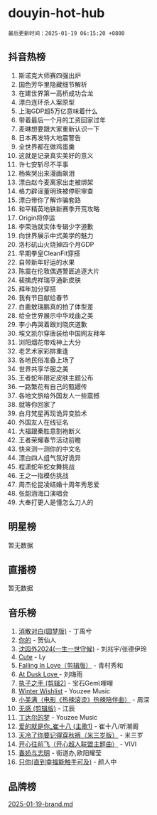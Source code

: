 # douyin-hot-hub

`最后更新时间：2025-01-19 06:15:20 +0800`

## 抖音热榜

1. 斯诺克大师赛四强出炉
1. 国色芳华里隐藏细节解析
1. 在建世界第一高桥成功合龙
1. 漂白连环杀人案原型
1. 上海GDP超5万亿意味着什么
1. 带着最后一个月的工资回家过年
1. 麦琳想要跟大家重新认识一下
1. 日本再发特大地震警告
1. 全世界都在做鸡蛋羹
1. 这就是记录真实美好的意义
1. 许七安斩尽不平事
1. 杨紫哭出来漫画飙泪
1. 漂白赵今麦离家出走被绑架
1. 格力辟谣董明珠被停职审查
1. 漂白带你了解诈骗套路
1. 和平精英地铁新赛季开荒攻略
1. Origin将停运
1. 李荣浩就实体专辑少字道歉
1. 向世界展示中式美学的魅力
1. 洛杉矶山火烧掉四个月GDP
1. 早期拳皇CleanFit穿搭
1. 自带新年好运的水果
1. 陈震在伦敦偶遇警匪追逐大片
1. 裴擒虎祥瑞亨通新皮肤
1. 拜年加分穿搭
1. 我有节目献给春节
1. 白鹿敖瑞鹏真的拍了体型差
1. 给全世界展示中华戏曲之美
1. 李小冉哭着跟刘晓庆道歉
1. 埃文凯尔穿唐装给中国网友拜年
1. 浏阳烟花带戏神上大分
1. 老艺术家彩排重逢
1. 各地民俗准备上场了
1. 世界共享华服之美
1. 王者蛇年限定皮肤主题公布
1. 一路繁花有自己的甄嬛传
1. 各地文旅给外国友人一些震撼
1. 就等你回家了
1. 白月梵星再现诡异变脸术
1. 外国友人在线征名
1. 大福跟秦胜意割袍断义
1. 王者荣耀春节活动前瞻
1. 快来测一测你的中文名
1. 漂白四人组气氛好诡异
1. 程潇蛇年蛇女舞挑战
1. 王之一指模仿挑战
1. 周杰伦昆凌结婚十周年秀恩爱
1. 张韶涵海口演唱会
1. 大奉打更人是懂怎么刀人的

## 明星榜

暂无数据

## 直播榜

暂无数据

## 音乐榜

1. [消散对白(圆梦版)](https://sf5-hl-cdn-tos.douyinstatic.com/obj/tos-cn-ve-2774/og4jB5I5IizzoZVAAAzWgBMAsMDWoArfwBOiFs) - 丁禹兮
1. [你的](https://sf5-hl-cdn-tos.douyinstatic.com/obj/tos-cn-ve-2774/oYuIeKf42jB7sEV6B2upMdpYAgfrQWj0FeRegh) - 贺仙人
1. [沈园外2024(一生一世守候)](https://sf5-hl-cdn-tos.douyinstatic.com/obj/tos-cn-ve-2774/oAIYMHGCmKaYKFDd6FZBf9AfMfx1eErAAEJAFH) - 刘兆宇/张德伊玲
1. [Cute](https://sf5-hl-cdn-tos.douyinstatic.com/obj/tos-cn-ve-2774/o4IbIzHWKAAB4wsS5qMBRiiAlEBGTpQRNfFvuo) - Ly
1. [Falling In Love（剪辑版）](https://sf5-hl-cdn-tos.douyinstatic.com/obj/tos-cn-ve-2774/o8ajpA8zzgBPahbBIO8AcKGBLJezFCRd1wfP9f) - 青村秀和
1. [ At Dusk  Love ](https://sf5-hl-cdn-tos.douyinstatic.com/obj/tos-cn-ve-2774/o8CrpCf5CaYgI4ZrtQgMQAFEfuGqNnRSDQAPBc) - 刘嗨雨
1. [执子之手 (剪辑2)](https://sf5-hl-cdn-tos.douyinstatic.com/obj/tos-cn-ve-2774/oUoZLQjCc31XzqsBnBQUNgeKtYPBcgbFDwtfcu) - 宝石Gem\哩哩
1. [Winter Wishlist](https://sf5-hl-cdn-tos.douyinstatic.com/obj/tos-cn-ve-2774/oIIgUOeamCFCVAzxN6MFRLIBlLGpUqQxeeHrLE) - Youzee Music
1. [小美满（电影《热辣滚烫》热辣陪伴曲）](https://sf6-cdn-tos.douyinstatic.com/obj/tos-cn-ve-2774/o0GAn2lSgfZIDUgtevCGDQYnFg4CwnrBaxbTZL) - 周深
1. [无感 (剪辑版)](https://sf5-hl-cdn-tos.douyinstatic.com/obj/tos-cn-ve-2774/o0eIsUzJBDlQaQFC5OFlgbMEZC1TFYBftOBn6p) - 江辰
1. [丁达尔的梦](https://sf5-hl-cdn-tos.douyinstatic.com/obj/tos-cn-ve-2774/oMU3WirUZBVQkAC9ccG5P2IQirziZM2RTInUY) - Youzee Music
1. [爱的就是你_崔十八 (主歌1)](https://sf5-hl-cdn-tos.douyinstatic.com/obj/tos-cn-ve-2774/oI5BO5DhFZ6UTcNCnZaOCBLtZ7WIMQGfgnXf5E) - 崔十八/听潮阁
1. [天冷了你要记得穿秋裤（米三岁版）](https://sf5-hl-cdn-tos.douyinstatic.com/obj/tos-cn-ve-2774/oQlIwVIDWiZ6BQilAorS7MA0AgCkQDvcZAdm1) - 米三岁
1. [开心往前飞（开心超人联盟主题曲）](https://sf5-hl-cdn-tos.douyinstatic.com/obj/tos-cn-ve-2774/9d8fb7c82cf1421fb93a9fe925275e0a) - VIVI
1. [春娇与志明](https://sf5-hl-cdn-tos.douyinstatic.com/obj/tos-cn-ve-2774/e530d8fceb7044b39707d7f9ff54add1) - 街道办,欧阳耀莹
1. [只你(直到幸福能触手可及)](https://sf5-hl-cdn-tos.douyinstatic.com/obj/tos-cn-ve-2774/o0lBkRDzFTeaVSUz3ZZSCBVtZ5DIMQGfgmEAuE) - 颜人中

## 品牌榜

[2025-01-19-brand.md](2025-01-19-brand.md)
